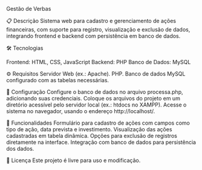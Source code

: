 Gestão de Verbas

📋 Descrição
Sistema web para cadastro e gerenciamento de ações financeiras, com suporte para registro, visualização e exclusão de dados, integrando frontend e backend com persistência em banco de dados.

🛠️ Tecnologias

Frontend: HTML, CSS, JavaScript
Backend: PHP
Banco de Dados: MySQL

⚙️ Requisitos
Servidor Web (ex.: Apache).
PHP.
Banco de dados MySQL configurado com as tabelas necessárias.

🚀 Configuração
Configure o banco de dados no arquivo processa.php, adicionando suas credenciais.
Coloque os arquivos do projeto em um diretório acessível pelo servidor local (ex.: htdocs no XAMPP).
Acesse o sistema no navegador, usando o endereço http://localhost/<nome-do-projeto>.

🌟 Funcionalidades
Formulário para cadastro de ações com campos como tipo de ação, data prevista e investimento.
Visualização das ações cadastradas em tabela dinâmica.
Opções para exclusão de registros diretamente na interface.
Integração com banco de dados para persistência dos dados.

📝 Licença
Este projeto é livre para uso e modificação.
